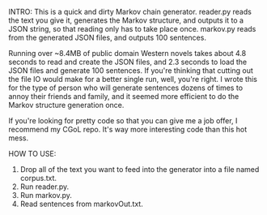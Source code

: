 INTRO:
This is a quick and dirty Markov chain generator. reader.py reads the text you
give it, generates the Markov structure, and outputs it to a JSON string, so
that reading only has to take place once. markov.py reads from the generated
JSON files, and outputs 100 sentences.

Running over ~8.4MB of public domain Western novels takes about 4.8 seconds to
read and create the JSON files, and 2.3 seconds to load the JSON files and
generate 100 sentences. If you're thinking that cutting out the file IO would
make for a better single run, well, you're right. I wrote this for the type of
person who will generate sentences dozens of times to annoy their friends and
family, and it seemed more efficient to do the Markov structure generation
once.

If you're looking for pretty code so that you can give me a job offer, I
recommend my CGoL repo. It's way more interesting code than this hot mess.

HOW TO USE:
1. Drop all of the text you want to feed into the generator into a file named
   corpus.txt.
2. Run reader.py.
3. Run markov.py.
4. Read sentences from markovOut.txt.
